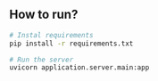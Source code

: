 ## How to run?

```bash
# Instal requirements
pip install -r requirements.txt

# Run the server
uvicorn application.server.main:app
```